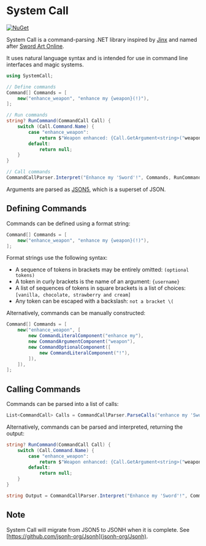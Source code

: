 # System Call

[![NuGet](https://img.shields.io/nuget/v/SystemCall.svg)](https://www.nuget.org/packages/SystemCall)
 
System Call is a command-parsing .NET library inspired by [Jinx](https://github.com/JamesBoer/Jinx) and named after [Sword Art Online](https://swordartonline.fandom.com/wiki/Sacred_Arts).

It uses natural language syntax and is intended for use in command line interfaces and magic systems.
```cs
using SystemCall;

// Define commands
Command[] Commands = [
    new("enhance_weapon", "enhance my {weapon}(!)"),
];

// Run commands
string? RunCommand(CommandCall Call) {
    switch (Call.Command.Name) {
        case "enhance_weapon":
            return $"Weapon enhanced: {Call.GetArgument<string>("weapon")}";
        default:
            return null;
    }
}

// Call commands
CommandCallParser.Interpret("Enhance my 'Sword'!", Commands, RunCommand);
```

Arguments are parsed as [JSON5](https://github.com/Joy-less/HjsonSharp), which is a superset of JSON.

## Defining Commands

Commands can be defined using a format string:
```cs
Command[] Commands = [
    new("enhance_weapon", "enhance my {weapon}(!)"),
];
```

Format strings use the following syntax:
- A sequence of tokens in brackets may be entirely omitted: `(optional tokens)`
- A token in curly brackets is the name of an argument: `{username}`
- A list of sequences of tokens in square brackets is a list of choices: `[vanilla, chocolate, strawberry and cream]`
- Any token can be escaped with a backslash: `not a bracket \(`

Alternatively, commands can be manually constructed:
```cs
Command[] Commands = [
    new("enhance_weapon", [
        new CommandLiteralComponent("enhance my"),
        new CommandArgumentComponent("weapon"),
        new CommandOptionalComponent([
            new CommandLiteralComponent("!"),
        ]),
    ]),
];
```

## Calling Commands

Commands can be parsed into a list of calls:
```cs
List<CommandCall> Calls = CommandCallParser.ParseCalls("enhance my 'Sword'!", Commands);
```

Alternatively, commands can be parsed and interpreted, returning the output:
```cs
string? RunCommand(CommandCall Call) {
    switch (Call.Command.Name) {
        case "enhance_weapon":
            return $"Weapon enhanced: {Call.GetArgument<string>("weapon")}";
        default:
            return null;
    }
}

string Output = CommandCallParser.Interpret("Enhance my 'Sword'!", Commands, RunCommand);
```

## Note

System Call will migrate from JSON5 to JSONH when it is complete. See [https://github.com/jsonh-org/Jsonh](jsonh-org/Jsonh).